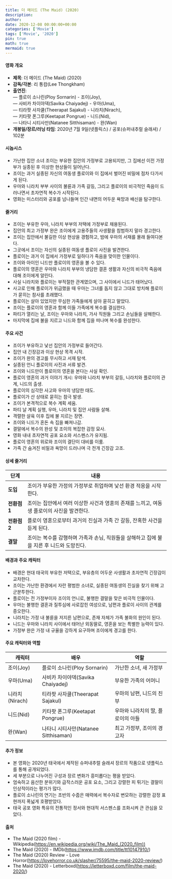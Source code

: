```yaml
---
title: 더 메이드 (The Maid) (2020)
description: 
author: 
date: 2020-12-08 00:00:00+00:00
categories: ['Movie']
tags: ['Movie', '2020']
pin: true
math: true
mermaid: true
---
```

#### 영화 개요

- **제목**: 더 메이드 (The Maid) (2020)  
- **감독/각본**: 리 통캄(Lee Thongkham)  
- **출연진**:  
  — 플로이 소나린(Ploy Sornarin) - 조이(Joy),  
  — 사비카 차이야덱(Savika Chaiyadej) - 우마(Uma),  
  — 티라팟 사자쿨(Theerapat Sajakul) - 니라치(Nirach),  
  — 키타팟 폰그루(Keetapat Pongrue) - 니드(Nid),  
  — 나타니 시티사만(Natanee Sitthisaman) - 완(Wan)  
- **개봉일/장르/러닝 타임**: 2020년 7월 9일(넷플릭스) / 공포(슈퍼내추럴 슬래셔) / 102분  

#### 시놉시스

- 가난한 집안 소녀 조이는 부유한 집안의 가정부로 고용되지만, 그 집에선 이전 가정부가 실종된 후 이상한 현상들이 일어난다.  
- 조이는 과거 실종된 자신의 여동생 플로이와 이 집에서 벌어진 비밀에 점차 다가서게 된다.  
- 우마와 니라치 부부 사이의 불륜과 가족 갈등, 그리고 플로이의 비극적인 죽음이 드러나면서 초자연적 복수가 시작된다.  
- 영화는 미스터리와 공포를 넘나들며 인간 내면의 어두운 욕망과 배신을 탐구한다.  

#### 줄거리

- 조이는 부유한 우마, 니라치 부부의 저택에 가정부로 채용된다.  
- 집안의 최고 가정부 완은 조이에게 고용주들의 사생활을 침범하지 말라 경고한다.  
- 조이는 집안에서 불길한 이상 현상을 경험하고, 밤에 우마의 서재를 몰래 들여다본다.  
- 그곳에서 조이는 자신의 실종된 여동생 플로이 사진을 발견한다.  
- 플로이는 과거 이 집에서 가정부로 일하다가 죽음을 맞이한 인물이다.  
- 조이와 아이인 니드만 플로이의 영혼을 볼 수 있다.  
- 플로이의 영혼은 우마와 니라치 부부의 냉담한 결혼 생활과 자신의 비극적 죽음에 대해 조이에게 알린다.  
- 사실 니라치와 플로이는 부적절한 관계였으며, 그 사이에서 니드가 태어났다.  
- 사고로 인해 플로이가 위급했을 때 우마는 그녀를 돕지 않고 그대로 방치해 플로이가 묻히는 참사를 초래했다.  
- 플로이는 살아 있었지만 무심한 가족들에게 살아 묻히고 말았다.  
- 조이는 플로이의 영혼과 함께 이들 가족에게 복수를 결심한다.  
- 파티가 열리는 날, 조이는 우마와 니라치, 가사 직원들 그리고 손님들을 살해한다.  
- 마지막에 집에 불을 지르고 니드와 함께 집을 떠나며 복수를 완성한다.  

#### 주요 사건

- 조이가 부유하고 낯선 집안의 가정부로 들어간다.  
- 집안 내 긴장감과 이상 현상 목격 시작.  
- 조이가 완의 경고를 무시하고 서재 탐색.  
- 실종된 언니 플로이의 사진과 서류 발견.  
- 조이와 니드만이 플로이의 영혼을 본다는 사실 확인.  
- 플로이 영혼의 과거 이야기 개시: 우마와 니라치 부부의 갈등, 니라치와 플로이의 관계, 니드의 출생.  
- 플로이의 심각한 사고와 우마의 냉담한 태도.  
- 플로이가 산 상태로 묻히는 참극 발생.  
- 조이가 본격적으로 복수 계획 세움.  
- 파티 날 계획 실행, 우마, 니라치 및 집안 사람들 살해.  
- 격렬한 살육 이후 집에 불 지르는 장면.  
- 조이와 니드가 혼돈 속 집을 빠져나감.  
- 결말에서 복수의 완성 및 조이의 복잡한 감정 묘사.  
- 영화 내내 초자연적 공포 요소와 서스펜스가 유지됨.  
- 플로이 영혼의 위로와 조이의 결단이 대비를 이룸.  
- 가족 간 숨겨진 비밀과 욕망이 드러나며 극 전개 긴장감 고조.  

#### 상세 줄거리

| **단계**   | **내용**                                                     |
|------------|--------------------------------------------------------------|
| **도입**  | 조이가 부유한 가정의 가정부로 취업하며 낯선 환경 적응을 시작한다.   |
| **전환점 1** | 조이는 집안에서 여러 이상한 사건과 영혼의 존재를 느끼고, 여동생 플로이의 사진을 발견한다. |
| **전환점 2** | 플로이 영혼으로부터 과거의 진실과 가족 간 갈등, 잔혹한 사건을 듣게 된다.     |
| **결말**  | 조이는 복수를 감행하며 가족과 손님, 직원들을 살해하고 집에 불을 지른 후 니드와 도망친다. |

#### 배경과 주요 캐릭터

- 배경은 현대 태국의 부유한 저택으로, 부유층의 어두운 사생활과 초자연적 긴장감이 교차한다.  
- 조이는 가난한 환경에서 자란 평범한 소녀로, 실종된 여동생의 진실을 찾기 위해 고군분투한다.  
- 플로이는 전 가정부이자 조이의 언니로, 불행한 결말을 맞은 비극적 인물이다.  
- 우마는 불행한 결혼과 질투심에 사로잡힌 여성으로, 남편과 플로이 사이의 관계를 증오한다.  
- 니라치는 가정 내 불륜을 저지른 남편으로, 존재 자체가 가족 불화의 원인이 된다.  
- 니드는 우마와 니라치 사이에서 태어난 외동딸로, 영혼을 보는 특별한 능력이 있다.  
- 가정부 완은 가정 내 규율을 강하게 요구하며 조이에게 경고를 한다.  

#### 주요 캐릭터와 역할

| **캐릭터** | **배우**         | **역할**                    |
|------------|------------------|-----------------------------|
| 조이(Joy)  | 플로이 소나린(Ploy Sornarin) | 가난한 소녀, 새 가정부            |
| 우마(Uma)  | 사비카 차이야덱(Savika Chaiyadej) | 부유한 가족의 어머니              |
| 니라치(Nirach) | 티라팟 사자쿨(Theerapat Sajakul) | 우마의 남편, 니드의 친부          |
| 니드(Nid)  | 키타팟 폰그루(Keetapat Pongrue) | 우마와 니라치의 딸, 플로이의 아들  |
| 완(Wan)   | 나타니 시티사만(Natanee Sitthisaman) | 최고 가정부, 조이의 경고자          |

#### 추가 정보

- 본 영화는 2020년 태국에서 제작된 슈퍼내추럴 슬래셔 장르의 작품으로 넷플릭스를 통해 공개되었다.  
- 세 부분으로 나누어진 구성과 장르 변화가 흥미롭다는 평을 받았다.  
- 엄숙하고 음산한 분위기와 급작스러운 공포 요소, 그리고 강렬한 피 튀기는 결말이 인상적이라는 평가가 많다.  
- 플로이 소나린의 연기는 초반의 수줍은 매력에서 복수자로 변모하는 강렬한 감정 표현까지 폭넓게 호평받았다.  
- 태국 공포 영화 특유의 전통적인 정서와 현대적 서스펜스를 조화시켜 큰 관심을 모았다.  

#### 출처

- The Maid (2020 film) - Wikipedia(https://en.wikipedia.org/wiki/The_Maid_(2020_film))  
- The Maid (2020) - IMDb(https://www.imdb.com/title/tt10147910/)  
- The Maid (2020) Review - Love Horror(https://lovehorror.co.uk/slasher/75595/the-maid-2020-review/)  
- The Maid (2020) - Letterboxd(https://letterboxd.com/film/the-maid-2020/)
